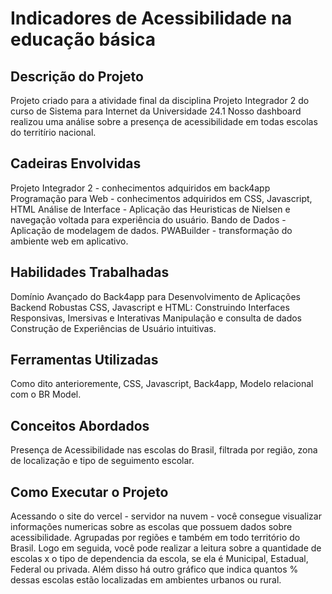 # Indicadores de Acessibilidade na educação básica

## Descrição do Projeto
Projeto criado para a atividade final da disciplina Projeto Integrador 2 do curso de  Sistema para Internet da Universidade 24.1
Nosso dashboard realizou uma análise sobre a presença de acessibilidade em todas escolas do territírio nacional.
## Cadeiras Envolvidas
Projeto Integrador 2 - conhecimentos adquiridos em back4app
Programação para Web - conhecimentos adquiridos em CSS, Javascript, HTML
Análise de Interface - Aplicação das Heuristicas de Nielsen e navegação voltada para experiência do usuário.
Bando de Dados - Aplicação de modelagem de dados.
PWABuilder - transformação do ambiente web em aplicativo.

## Habilidades Trabalhadas
Domínio Avançado do Back4app para Desenvolvimento de Aplicações Backend Robustas
CSS, Javascript e HTML: Construindo Interfaces Responsivas, Imersivas e Interativas
Manipulação e consulta de dados
Construção de Experiências de Usuário intuitivas.

## Ferramentas Utilizadas
Como dito anterioremente, CSS, Javascript, Back4app, Modelo relacional com o BR Model.
## Conceitos Abordados

Presença de Acessibilidade nas escolas do Brasil, filtrada por região, zona de localização e tipo de seguimento escolar.

## Como Executar o Projeto
Acessando o site do vercel - servidor na nuvem - você consegue visualizar informações numericas sobre as escolas que possuem dados sobre acessibilidade. Agrupadas por regiões e também em todo território do Brasil.
Logo em seguida, você pode realizar a leitura sobre a quantidade de escolas x o tipo de dependencia da escola, se ela é Municipal, Estadual, Federal ou privada.
Além disso há outro gráfico que indica quantos % dessas escolas estão localizadas em ambientes urbanos ou rural.
